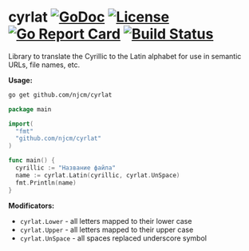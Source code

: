 # cyrlat [![GoDoc](http://img.shields.io/badge/godoc-reference-blue.svg)](https://godoc.org/github.com/njcm/cyrlat) [![License](http://img.shields.io/badge/license-mit-blue.svg)](https://raw.githubusercontent.com/njcm/cyrlat/master/LICENSE) [![Go Report Card](https://goreportcard.com/badge/github.com/njcm/cyrlat)](https://goreportcard.com/report/njcm/cyrlat) [![Build Status](https://travis-ci.org/njcm/cyrlat.svg?branch=master)](https://travis-ci.org/njcm/cyrlat)

Library to translate the Cyrillic to the Latin alphabet for use in semantic URLs, file names, etc.

**Usage:**
```sh
go get github.com/njcm/cyrlat
```
```go
package main

import(
  "fmt"
  "github.com/njcm/cyrlat"
)

func main() {
  cyrillic := "Название файла"
  name := cyrlat.Latin(cyrillic, cyrlat.UnSpace)
  fmt.Println(name)
}
```
**Modificators:**
- `cyrlat.Lower` - all letters mapped to their lower case
- `cyrlat.Upper` - all letters mapped to their upper case
- `cyrlat.UnSpace` - all spaces replaced underscore symbol
